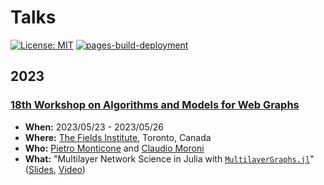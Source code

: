 # Talks

[![License: MIT](https://img.shields.io/badge/License-MIT-green.svg)](https://github.com/InPhyT/Talks/blob/main/LICENSE)
[![pages-build-deployment](https://github.com/InPhyT/Talks/actions/workflows/pages/pages-build-deployment/badge.svg)](https://github.com/InPhyT/Talks/actions/workflows/pages/pages-build-deployment)

## 2023 

### [18th Workshop on Algorithms and Models for Web Graphs](http://www.fields.utoronto.ca/activities/22-23/waw2023)

- **When:** 2023/05/23 - 2023/05/26
- **Where:** [The Fields Institute](http://www.fields.utoronto.ca/), Toronto, Canada
- **Who:** [Pietro Monticone](https://github.com/pitmonticone) and [Claudio Moroni](https://github.com/ClaudMor)
- **What:** "Multilayer Network Science in Julia with [`MultilayerGraphs.jl`](https://github.com/JuliaGraphs/MultilayerGraphs.jl)" ([Slides](https://inphyt.github.io/Talks/2023/WAW/index.html), [Video]())